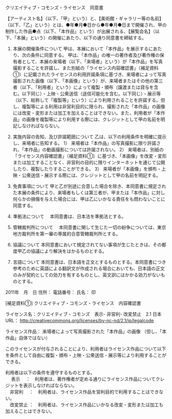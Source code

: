 クリエイティブ・コモンズ・ライセンス　同意書

【アーティスト名】（以下、「甲」という）と、【美術館・ギャラリー等の名前】（以下、「乙」という）とは、●年●月●日から●年●月●日まで開催され、甲の制作した作品●点（以下、「本作品」という）が出展される、【展覧会名】（以下、「本展」という）の開催にあたり、以下の通り同意書を締結する。

1.	本展の開催条件について
甲は、本展において「本作品」を展示するにあたり、次の条件に同意する。
甲は、「本作品」の唯一の著作者及び著作権の保有者として、本展の来場者（以下、「来場者」という）が「本作品」を写真撮影することを許諾し、また別紙の「ライセンス内容確認書」（補足資料①）に記載されたライセンスの利用許諾条項に基づき、来場者によって写真撮影された画像（以下、「本画像」という）が、来場者またはその他の第三者（以下、「利用者」という）によって複製・頒布（譲渡または貸与を含む。以下同じ）・上映・公衆送信（送信可能化を含む。以下同じ）・展示等（以下、総称して「複製等」という）により利用されることを許諾する。但し、複製等による利用は非営利目的に限られ、撮影された「本作品」の画像には改変・変形または加工を加えることはできない。また、利用者が「本作品」の画像を複製等により利用する際には、クレジットとして甲の名前を明記しなければならない。

2.	実施内容の告知、及び許諾範囲について
乙は、以下の利用条件を明確に提示し、来場者に告知する。
1）	来場者は「本作品」の写真撮影に限り許諾され、「本作品」の動画撮影については許諾されない。
2）	来場者は、別紙の「ライセンス内容確認書」（補足資料①）に基づき、「本画像」を改変・変形または加工することなく、非営利の目的に限りインターネットを通じて公開したり、複製したりすることができる。
3）	来場者が「本画像」を頒布・上映・公衆送信・展示する際には、クレジットとして甲の名前を明記する。

3.	免責事項について
甲と乙が別途に合意した場合を除き、本同意書に規定された本展の条件により、来場者もしくは第三者が、甲または「本作品」に対し何らかの損傷を与えた場合には、甲は乙にいかなる責任をも問わないことに同意する。

4.	準拠法について
　本同意書は、日本法を準拠法とする。

5.	管轄裁判所について
　本同意書に関して生じた一切の紛争については、東京地方裁判所を第一審の専属的合意管轄裁判所とする。

6.	協議について
本同意書において規定されてない事項が生じたときは、その都度甲乙の協議により解決をはかるものとする。

7.	言語について
本同意書は、日本語を正文とするものとする。本同意書につき参考のために英語による翻訳文が作成される場合においても、日本語の正文のみが契約としての効力を有するものとし、英文訳にはかかる効力がないものとする。


2011年　月　日
住所：
電話番号：
氏名：                           印　　　　


[補足資料①]
クリエイティブ・コモンズ・ライセンス　内容確認書

ライセンス名：クリエイティブ・コモンズ　表示- 非営利- 改変禁止　2.1 日本
URL： http://creativecommons.org/licenses/by-nc-nd/2.1/jp/legalcode

ライセンス作品： 来場者によって写真撮影された「本作品」の画像
（但し、「本作品」自体ではない）

このライセンスが付与されることにより、利用者はライセンス作品について以下を条件として自由に複製・頒布・上映・公衆送信・展示等により利用することができる。

利用者は以下の条件を遵守するものとする。<BR>
　 表示  　：　利用者は、著作権者が定める通りにライセンス作品についてクレジットを表示しなければならない。<BR>
　非営利 　：　利用者は、ライセンス作品を営利目的で利用することはできない。<BR>
　改変禁止 ：　利用者は、ライセンス作品にいかなる改変・変形または加工も加えることはできない。<BR>
